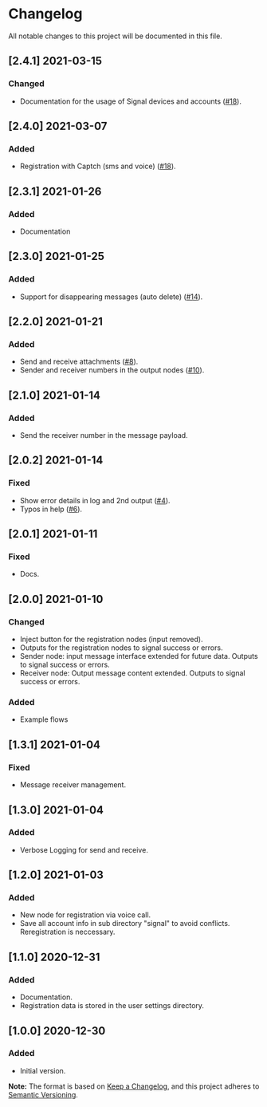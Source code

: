 # Changelog
All notable changes to this project will be documented in this file.

## [2.4.1] 2021-03-15
### Changed
- Documentation for the usage of Signal devices and accounts ([#18](https://github.com/gausma/nodered-contrib-signal-client/issues/18)).

## [2.4.0] 2021-03-07
### Added
- Registration with Captch (sms and voice) ([#18](https://github.com/gausma/nodered-contrib-signal-client/issues/18)).

## [2.3.1] 2021-01-26
### Added
- Documentation

## [2.3.0] 2021-01-25
### Added
- Support for disappearing messages (auto delete) ([#14](https://github.com/gausma/nodered-contrib-signal-client/issues/14)).

## [2.2.0] 2021-01-21
### Added
- Send and receive attachments ([#8](https://github.com/gausma/nodered-contrib-signal-client/issues/8)).
- Sender and receiver numbers in the output nodes ([#10](https://github.com/gausma/nodered-contrib-signal-client/issues/10)).

## [2.1.0] 2021-01-14
### Added
- Send the receiver number in the message payload.

## [2.0.2] 2021-01-14
### Fixed
- Show error details in log and 2nd output ([#4](https://github.com/gausma/nodered-contrib-signal-client/issues/4)).
- Typos in help ([#6](https://github.com/gausma/nodered-contrib-signal-client/issues/6)).

## [2.0.1] 2021-01-11
### Fixed
- Docs.

## [2.0.0] 2021-01-10
### Changed
- Inject button for the registration nodes (input removed).
- Outputs for the registration nodes to signal success or errors.
- Sender node: input message interface extended for future data. Outputs to signal success or errors.
- Receiver node: Output message content extended. Outputs to signal success or errors.

### Added
- Example flows

## [1.3.1] 2021-01-04
### Fixed
- Message receiver management.

## [1.3.0] 2021-01-04
### Added
- Verbose Logging for send and receive.

## [1.2.0] 2021-01-03
### Added
- New node for registration via voice call.
- Save all account info in sub directory "signal" to avoid conflicts. Reregistration is neccessary.

## [1.1.0] 2020-12-31
### Added
 - Documentation.
 - Registration data is stored in the user settings directory.

## [1.0.0] 2020-12-30
### Added
 - Initial version.

**Note:** The format is based on [Keep a Changelog](https://keepachangelog.com/en/1.0.0/), and this project adheres to [Semantic Versioning](https://semver.org/spec/v2.0.0.html).

